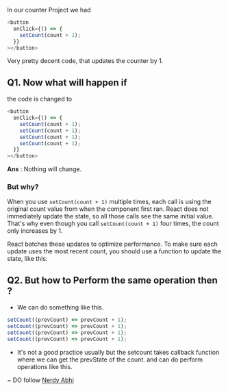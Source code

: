 In our counter Project
we had

```js
<button
  onClick={() => {
    setCount(count + 1);
  }}
></button>
```

Very pretty decent code, that updates the counter by 1.

## Q1. Now what will happen if

the code is changed to

```js
<button
  onClick={() => {
    setCount(count + 1);
    setCount(count + 1);
    setCount(count + 1);
    setCount(count + 1);
  }}
></button>
```

**Ans** : Nothing will change.

### But why?

When you use `setCount(count + 1)` multiple times, each call is using the original count value from when the component first ran. React does not immediately update the state, so all those calls see the same initial value. That's why even though you call `setCount(count + 1)` four times, the count only increases by 1.

React batches these updates to optimize performance. To make sure each update uses the most recent count, you should use a function to update the state, like this:

## Q2. But how to Perform the same operation then ?

- We can do something like this.

```js
setCount((prevCount) => prevCount + 1);
setCount((prevCount) => prevCount + 1);
setCount((prevCount) => prevCount + 1);
setCount((prevCount) => prevCount + 1);
```

- It's not a good practice usually but the setcount takes callback function where we can get the prevState of the count. and can do perform operations like this.

~ DO follow [Nerdy Abhi](https://www.github.com/nerdyabhi)
